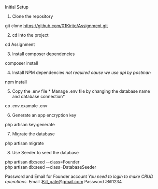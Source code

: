 Initial Setup
1. Clone the repository

git clone https://github.com/01Kirito/Assignment.git

2. cd into the project

cd Assignment

3. Install composer dependencies

composer install

4. Install NPM dependencies    *not required cause we use api by postman*

npm install

5. Copy the .env file        * Manage .env file by changing the database name and database connection*

cp .env.example .env 

6. Generate an app encryption key

php artisan key:generate

7. Migrate the database 

php artisan migrate

8. Use Seeder to seed the database   

php artisan db:seed --class=Founder    
php artisan db:seed --class=DatabaseSeeder

Password and Email for Founder account *You need to login to make CRUD operations.*
 Email    :Bill_gate@gmail.com
 Password :Bill1234

